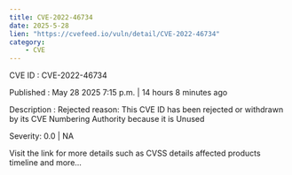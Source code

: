 ```yaml
---
title: CVE-2022-46734
date: 2025-5-28
lien: "https://cvefeed.io/vuln/detail/CVE-2022-46734"
category:
    - CVE
---
```


CVE ID : CVE-2022-46734

Published :  May 28
2025
7:15 p.m. | 14 hours
8 minutes ago

Description : Rejected reason: This CVE ID has been rejected or withdrawn by its CVE Numbering Authority because it is Unused

Severity: 0.0 | NA

Visit the link for more details
such as CVSS details
affected products
timeline
and more...
